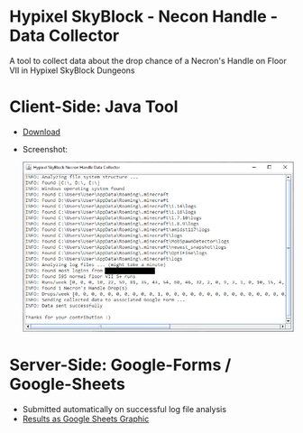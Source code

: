 # Hypixel SkyBlock - Necon Handle - Data Collector
A tool to collect data about the drop chance of a Necron's Handle on Floor VII in Hypixel SkyBlock Dungeons

# Client-Side: Java Tool
- [Download](https://github.com/doej1367/HypixelSkyBlockNeconHandleDataCollector/releases) 
- Screenshot:

  ![icon](screenshots/screenshot01.png)

# Server-Side: Google-Forms / Google-Sheets
- Submitted automatically on successful log file analysis
- [Results as Google Sheets Graphic](https://docs.google.com/spreadsheets/d/e/2PACX-1vReIuER28dXhxg4nQA-9RasMRvrXXb14EZdMTEmccgl-ACaybZ1nYHQVauiW9S08nWOOawyQ48P4HU0/pubhtml)

